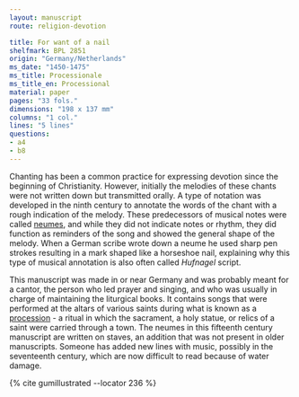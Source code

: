 ```yaml
---
layout: manuscript
route: religion-devotion

title: For want of a nail
shelfmark: BPL 2851
origin: "Germany/Netherlands"
ms_date: "1450-1475"
ms_title: Processionale
ms_title_en: Processional
material: paper
pages: "33 fols."
dimensions: "198 x 137 mm"
columns: "1 col."
lines: "5 lines"
questions:
- a4
- b8
---
```


Chanting has been a common practice for expressing devotion since the
beginning of Christianity. However, initially the melodies of these
chants were not written down but transmitted orally. A type of notation
was developed in the ninth century to annotate the words of the chant
with a rough indication of the melody. These predecessors of musical
notes were called [neumes](https://en.wikipedia.org/wiki/Neume), and
while they did not indicate notes or rhythm, they did function as
reminders of the song and showed the general shape of the melody. When a
German scribe wrote down a neume he used sharp pen strokes resulting in
a mark shaped like a horseshoe nail, explaining why this type of musical
annotation is also often called *Hufnagel* script.

This manuscript was made in or near Germany and was probably meant for a
cantor, the person who led prayer and singing, and who was usually in
charge of maintaining the liturgical books. It contains songs that were
performed at the altars of various saints during what is known as a
[procession](https://en.wikipedia.org/wiki/Procession) - a ritual in
which the sacrament, a holy statue, or relics of a saint were carried
through a town. The neumes in this fifteenth century manuscript are
written on staves, an addition that was not present in older
manuscripts. Someone has added new lines with music, possibly in the
seventeenth century, which are now difficult to read because of water
damage.

{% cite gumillustrated --locator 236 %}


